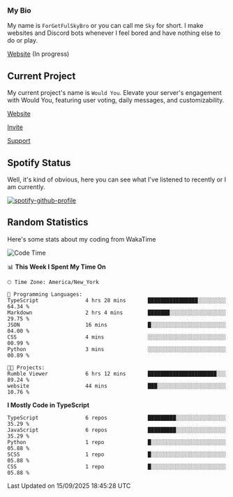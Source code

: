### My Bio 

My name is `ForGetFulSkyBro` or you can call me `Sky` for short. I make websites and Discord bots whenever I feel bored and have nothing else to do or play.

[Website](https://forgetful.vercel.app) (In progress)

## Current Project

My current project's name is `Would You`. Elevate your server's engagement with Would You, featuring user voting, daily messages, and customizability.

[Website](https://wouldyoubot.gg)

[Invite](https://wouldyoubot.gg/invite)

[Support](https://wouldyoubot.gg/discord)

## Spotify Status

Well, it's kind of obvious, here you can see what I've listened to recently or I am currently.

[![spotify-github-profile](https://spotify-github-profile.kittinanx.com/api/view?uid=8fw8wluifdebs12yo4k3j0h6c&cover_image=true&theme=novatorem&show_offline=false&background_color=121212&interchange=false&bar_color=53b14f&bar_color_cover=false)](https://github.com/kittinan/spotify-github-profile)


## Random Statistics

Here's some stats about my coding from WakaTime

<!--START_SECTION:waka-->
![Code Time](http://img.shields.io/badge/Code%20Time-1%2C573%20hrs%2055%20mins-blue)

📊 **This Week I Spent My Time On** 

```text
🕑︎ Time Zone: America/New_York

💬 Programming Languages: 
TypeScript               4 hrs 28 mins       ████████████████░░░░░░░░░   64.34 % 
Markdown                 2 hrs 4 mins        ███████░░░░░░░░░░░░░░░░░░   29.75 % 
JSON                     16 mins             █░░░░░░░░░░░░░░░░░░░░░░░░   04.00 % 
CSS                      4 mins              ░░░░░░░░░░░░░░░░░░░░░░░░░   00.99 % 
Python                   3 mins              ░░░░░░░░░░░░░░░░░░░░░░░░░   00.89 % 

🐱‍💻 Projects: 
Rumble Viewer            6 hrs 12 mins       ██████████████████████░░░   89.24 % 
website                  44 mins             ███░░░░░░░░░░░░░░░░░░░░░░   10.76 % 
```

**I Mostly Code in TypeScript** 

```text
TypeScript               6 repos             █████████░░░░░░░░░░░░░░░░   35.29 % 
JavaScript               6 repos             █████████░░░░░░░░░░░░░░░░   35.29 % 
Python                   1 repo              █░░░░░░░░░░░░░░░░░░░░░░░░   05.88 % 
SCSS                     1 repo              █░░░░░░░░░░░░░░░░░░░░░░░░   05.88 % 
CSS                      1 repo              █░░░░░░░░░░░░░░░░░░░░░░░░   05.88 % 
```




 Last Updated on 15/09/2025 18:45:28 UTC
<!--END_SECTION:waka-->
